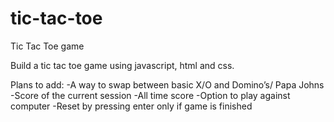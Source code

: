 # tic-tac-toe
Tic Tac Toe game

Build a tic tac toe game using javascript, html and css.


Plans to add:
    -A way to swap between basic X/O and Domino’s/ Papa Johns
    -Score of the current session
    -All time score
    -Option to play against computer
    -Reset by pressing enter only if game is finished
